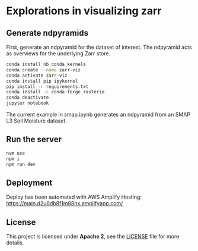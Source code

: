 # Explorations in visualizing zarr

## Generate ndpyramids

First, generate an ndpyramid for the dataset of interest. The ndpyramid acts as overviews for the underlying Zarr store.

```bash
conda install nb_conda_kernels
conda create --name zarr-viz
conda activate zarr-viz
conda install pip ipykernel
pip install -r requirements.txt
conda install -c conda-forge rasterio
conda deactivate
jupyter notebook
```

The current example in smap.ipynb generates an ndpyramid from an SMAP L3 Soil Moisture dataset.

## Run the server

```bash
nvm use 
npm i
npm run dev
```

## Deployment

Deploy has been automated with AWS Amplify Hosting: https://main.d2u6db8f1m88nx.amplifyapp.com/

## License

This project is licensed under **Apache 2**, see the [LICENSE](LICENSE) file for more details.
